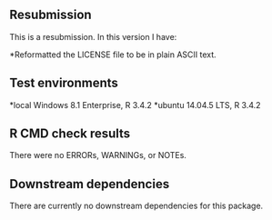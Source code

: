 ## Resubmission
This is a resubmission. In this version I have:

*Reformatted the LICENSE file to be in plain ASCII text.

## Test environments
*local Windows 8.1 Enterprise, R 3.4.2
*ubuntu 14.04.5 LTS, R 3.4.2

## R CMD check results
There were no ERRORs, WARNINGs, or NOTEs.


## Downstream dependencies
There are currently no downstream dependencies for this package.

